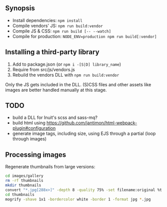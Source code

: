 ## Synopsis

* Install dependencies: `npm install`
* Compile vendors' JS: `npm run build:vendor`
* Compile JS & CSS: `npm run build [-- --watch]`
* Compile for production: `NODE_ENV=production npm run build[:vendor]`

## Installing a third-party library

1. Add to package.json (or `npm i -[S|D] library_name`)
2. Require from src/js/vendors.js
3. Rebuild the vendors DLL with `npm run build:vendor`

Only the JS gets included in the DLL. (S)CSS files and other assets like images are better handled manually at this stage.

## TODO

* build a DLL for Inuit's scss and sass-mq?
* build html using https://github.com/jantimon/html-webpack-plugin#configuration
* generate image tags, including size, using EJS through a partial (loop through images)

## Processing images

Regenerate thumbnails from large versions:

``` sh
cd images/gallery
rm -rf thumbnails
mkdir thumbnails
convert "*.jpg[288x>]" -depth 8 -quality 75% -set filename:original %t './thumbnails/%[filename:original].jpg'
cd thumbnails
mogrify -shave 1x1 -bordercolor white -border 1 -format jpg *.jpg
```

